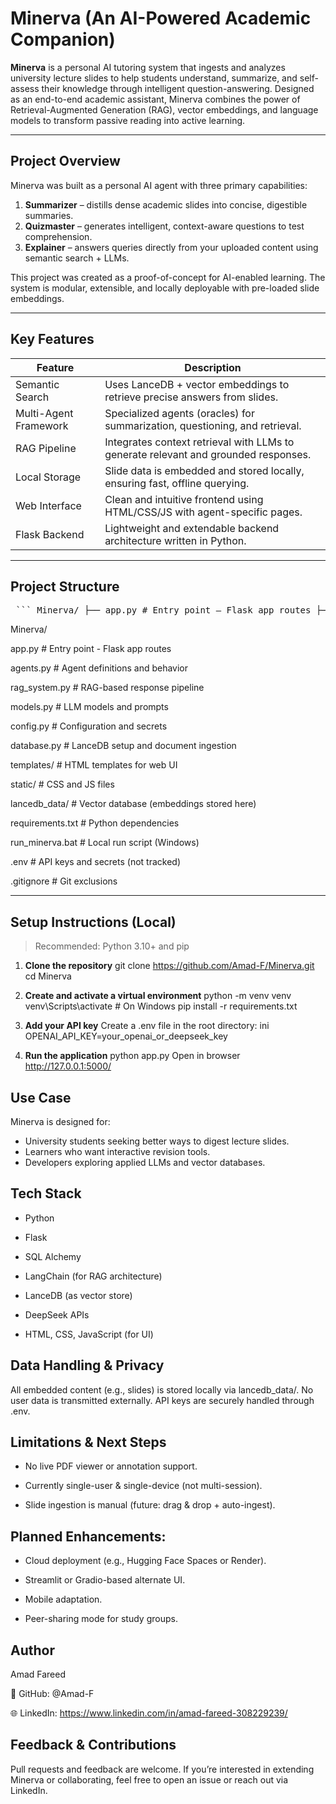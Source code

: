 # Minerva (An AI-Powered Academic Companion)

**Minerva** is a personal AI tutoring system that ingests and analyzes university lecture slides to help students understand, summarize, and self-assess their knowledge through intelligent question-answering. Designed as an end-to-end academic assistant, Minerva combines the power of Retrieval-Augmented Generation (RAG), vector embeddings, and language models to transform passive reading into active learning.

---

## Project Overview

Minerva was built as a personal AI agent with three primary capabilities:

1. **Summarizer** – distills dense academic slides into concise, digestible summaries.
2. **Quizmaster** – generates intelligent, context-aware questions to test comprehension.
3. **Explainer** – answers queries directly from your uploaded content using semantic search + LLMs.

This project was created as a proof-of-concept for AI-enabled learning. The system is modular, extensible, and locally deployable with pre-loaded slide embeddings.

---

## Key Features

| Feature        | Description                                                                 |
|----------------|-----------------------------------------------------------------------------|
| Semantic Search | Uses LanceDB + vector embeddings to retrieve precise answers from slides. |
| Multi-Agent Framework | Specialized agents (oracles) for summarization, questioning, and retrieval. |
| RAG Pipeline | Integrates context retrieval with LLMs to generate relevant and grounded responses. |
| Local Storage | Slide data is embedded and stored locally, ensuring fast, offline querying. |
| Web Interface | Clean and intuitive frontend using HTML/CSS/JS with agent-specific pages. |
| Flask Backend | Lightweight and extendable backend architecture written in Python.        |

---

## Project Structure

<pre> ``` Minerva/ ├── app.py # Entry point – Flask app routes ├── agents.py # Agent definitions and behavior ├── rag_system.py # RAG-based response pipeline ├── models.py # LLM prompts and agent configurations ├── config.py # API keys, settings, constants ├── database.py # LanceDB setup and document ingestion │ ├── lancedb_data/ # Local vector database (38MB included) │ ├── templates/ # HTML templates for each oracle (Summarizer, Quizmaster, Explainer, etc.) │ ├── index.html │ ├── summarizer.html │ ├── quizmaster.html │ ├── explainer.html │ └── history.html │ ├── static/ # Static assets │ ├── style.css │ ├── main.js │ ├── agent_page.js │ └── history.js │ ├── requirements.txt # Python dependencies ├── run_minerva.bat # Windows run script ├── .env # Local environment variables (not tracked) ├── .gitignore # Git exclusions ├── README.md # Project documentation (this file) ``` </pre>

Minerva/

app.py # Entry point - Flask app routes

agents.py # Agent definitions and behavior

rag_system.py # RAG-based response pipeline

models.py # LLM models and prompts

config.py # Configuration and secrets

database.py # LanceDB setup and document ingestion


templates/ # HTML templates for web UI

static/ # CSS and JS files

lancedb_data/ # Vector database (embeddings stored here)


requirements.txt # Python dependencies

run_minerva.bat # Local run script (Windows)

.env # API keys and secrets (not tracked)

.gitignore # Git exclusions

---

##  Setup Instructions (Local)

> Recommended: Python 3.10+ and pip

1. **Clone the repository**
git clone https://github.com/Amad-F/Minerva.git
cd Minerva

2. **Create and activate a virtual environment**
python -m venv venv
venv\Scripts\activate  # On Windows
pip install -r requirements.txt

3. **Add your API key**
Create a .env file in the root directory:
ini
OPENAI_API_KEY=your_openai_or_deepseek_key

4. **Run the application**
python app.py
Open in browser
http://127.0.0.1:5000/

## Use Case
Minerva is designed for:

- University students seeking better ways to digest lecture slides.
- Learners who want interactive revision tools.
- Developers exploring applied LLMs and vector databases.


## Tech Stack

- Python

- Flask

- SQL Alchemy

- LangChain (for RAG architecture)

- LanceDB (as vector store)

- DeepSeek APIs

- HTML, CSS, JavaScript (for UI)

## Data Handling & Privacy
All embedded content (e.g., slides) is stored locally via lancedb_data/. No user data is transmitted externally. API keys are securely handled through .env.

## Limitations & Next Steps

- No live PDF viewer or annotation support.

- Currently single-user & single-device (not multi-session).

- Slide ingestion is manual (future: drag & drop + auto-ingest).

## Planned Enhancements:

- Cloud deployment (e.g., Hugging Face Spaces or Render).

- Streamlit or Gradio-based alternate UI.

- Mobile adaptation.

- Peer-sharing mode for study groups.


## Author

Amad Fareed

📌 GitHub: @Amad-F

🌐 LinkedIn: https://www.linkedin.com/in/amad-fareed-308229239/

## Feedback & Contributions
Pull requests and feedback are welcome. If you’re interested in extending Minerva or collaborating, feel free to open an issue or reach out via LinkedIn.
